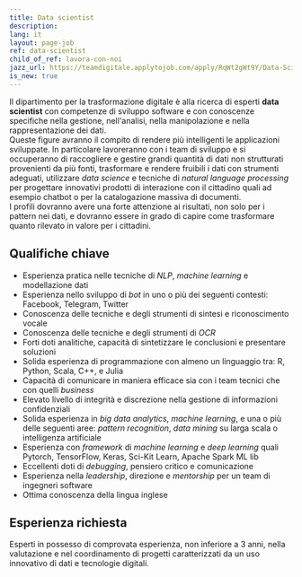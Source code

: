 ```yaml
---
title: Data scientist
description:
lang: it
layout: page-job
ref: data-scientist
child_of_ref: lavora-con-noi
jazz_url: https://teamdigitale.applytojob.com/apply/RqWt2gWt9Y/Data-Scientist.html
is_new: true
---
```


Il dipartimento per la trasformazione digitale è alla ricerca di esperti **data scientist** con competenze di sviluppo software e con conoscenze specifiche nella gestione, nell'analisi, nella manipolazione e nella rappresentazione dei dati.  
Queste figure avranno il compito di rendere più intelligenti le applicazioni sviluppate. In particolare lavoreranno con i team di sviluppo e si occuperanno di raccogliere e gestire grandi quantità di dati non strutturati provenienti da più fonti, trasformare e rendere fruibili i dati con strumenti adeguati, utilizzare *data science* e tecniche di *natural language processing* per progettare innovativi prodotti di interazione con il cittadino quali ad esempio chatbot o per la catalogazione massiva di documenti.  
I profili dovranno avere una forte attenzione ai risultati, non solo per i pattern nei dati, e dovranno essere in grado di capire come trasformare quanto rilevato in valore per i cittadini.

## Qualifiche chiave

-   Esperienza pratica nelle tecniche di *NLP*, *machine learning* e modellazione dati
-   Esperienza nello sviluppo di *bot* in uno o più dei seguenti contesti: Facebook, Telegram, Twitter
-   Conoscenza delle tecniche e degli strumenti di sintesi e riconoscimento vocale
-   Conoscenza delle tecniche e degli strumenti di *OCR*
-   Forti doti analitiche, capacità di sintetizzare le conclusioni e presentare soluzioni
-   Solida esperienza di programmazione con almeno un linguaggio tra: R, Python, Scala, C++, e Julia
-   Capacità di comunicare in maniera efficace sia con i team tecnici che con quelli *business*
-   Elevato livello di integrità e discrezione nella gestione di informazioni confidenziali
-   Solida esperienza in *big data analytics*, *machine learning*, e una o più delle seguenti aree: *pattern recognition*, *data mining* su larga scala o intelligenza artificiale
-   Esperienza con *framework* di *machine learning* e *deep learning* quali Pytorch, TensorFlow, Keras, Sci-Kit Learn, Apache Spark ML lib
-   Eccellenti doti di *debugging*, pensiero critico e comunicazione
-   Esperienza nella *leadership*, direzione e *mentorship* per un team di ingegneri software
-   Ottima conoscenza della lingua inglese

## Esperienza richiesta

Esperti in possesso di comprovata esperienza, non inferiore a 3 anni, nella valutazione e nel
coordinamento di progetti caratterizzati da un uso innovativo di dati e tecnologie digitali.

